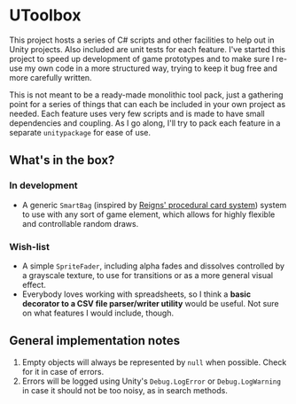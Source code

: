 # UToolbox

This project hosts a series of C# scripts and other facilities to help out in Unity projects. Also included are unit tests for each feature. I've started this project to speed up development of game prototypes and to make sure I re-use my own code in a more structured way, trying to keep it bug free and more carefully written.

This is not meant to be a ready-made monolithic tool pack, just a gathering point for a series of things that can each be included in your own project as needed. Each feature uses very few scripts and is made to have small dependencies and coupling. As I go along, I'll try to pack each feature in a separate `unitypackage` for ease of use.

## What's in the box?

### In development

- A generic `SmartBag` (inspired by [Reigns' procedural card system](https://www.youtube.com/watch?v=tDdtbh-oUTU&t=2s)) system to use with any sort of game element, which allows for highly flexible and controllable random draws.

### Wish-list

- A simple `SpriteFader`, including alpha fades and dissolves controlled by a grayscale texture, to use for transitions or as a more general visual effect.
- Everybody loves working with spreadsheets, so I think a **basic decorator to a CSV file parser/writer utility** would be useful. Not sure on what features I would include, though.

## General implementation notes

1. Empty objects will always be represented by `null` when possible. Check for it in case of errors.
1. Errors will be logged using Unity's `Debug.LogError` or `Debug.LogWarning` in case it should not be too noisy, as in search methods.
